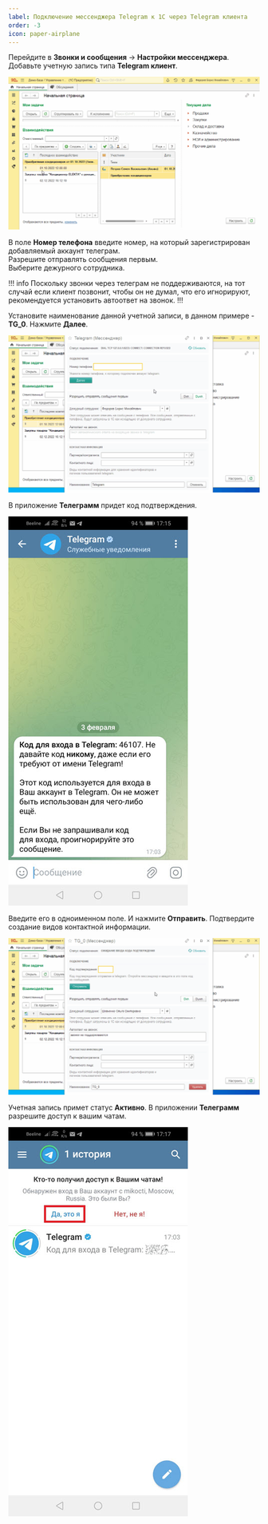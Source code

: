 ```yaml
---
label: Подключение мессенджера Telegram к 1С через Telegram клиента
order: -3
icon: paper-airplane
---
```

Перейдите в **Звонки и сообщения** -> **Настройки мессенджера**. Добавьте учетную запись типа **Telegram клиент**.  

<img class="miko-shadow play-on-hover"  
    src="/assets/user-guides/telegram/telegram_klient/podkluch_telegram_klienta_0.gif"
    alt="МИКО: создание учетной записи телеграм клиента"
/>

В поле **Номер телефона** введите номер, на который зарегистрирован добавляемый аккаунт телеграм.  
Разрешите отправлять сообщения первым.  
Выберите дежурного сотрудника.

!!! info
Поскольку звонки через телеграм не поддерживаются, на тот случай если клиент позвонит, чтобы он не думал, что его игнорируют, рекомендуется установить автоответ на звонок.
!!!

Установите наименование данной учетной записи, в данном примере - **TG_0**. 
Нажмите **Далее**.

<img class="miko-shadow play-on-hover"  
    src="/assets/user-guides/telegram/telegram_klient/podkluch_telegram_klienta_1.gif"
    alt="МИКО: создание учетной записи телеграм клиента"
/>

В приложение **Телеграмм** придет код подтверждения.  

<img class="miko-shadow"  
    src="/assets/user-guides/telegram/telegram_klient/tg_integr_podkluch_0_1.jpg"
    alt="МИКО: код подтверждения подключения телеграмм"
/>

Введите его в одноименном поле. И нажмите **Отправить**.
Подтвердите создание видов контактной информации.  

<img class="miko-shadow play-on-hover"  
    src="/assets/user-guides/telegram/telegram_klient/podkluch_telegram_klienta_2.gif"
    alt="МИКО: создание видов контактной информации телеграмм"
/>

Учетная запись примет статус **Активно**.
В приложении **Телеграмм** разрешите доступ к вашим чатам.  

<img class="miko-shadow"  
    src="/assets/user-guides/telegram/telegram_klient/tg_integr_podkluch_1_0_0.jpg"
    alt="МИКО: разрешение доступа к чатам"
/>

